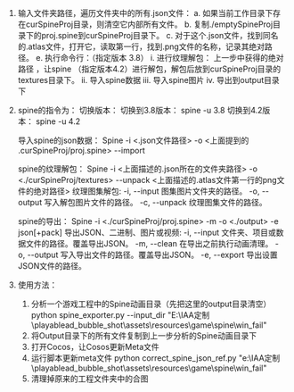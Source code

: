 1. 输入文件夹路径，遍历文件夹中的所有.json文件：
    a. 如果当前工作目录下存在curSpineProj目录，则清空它内部所有文件。
    b. 复制./emptySpineProj目录下的proj.spine到curSpineProj目录下。
    c. 对于这个.json文件，找到同名的.atlas文件，打开它，读取第一行，找到.png文件的名称，记录其绝对路径。
    e. 执行命令行：（指定版本 3.8）
        i. 进行纹理解包： 上一步中获得的绝对路径 ，让spine （指定版本4.2）进行解包，解包后放到curSpineProj目录的textures目录下。
        ii. 导入spine数据
        iii. 导入spine图片
        iv. 导出到output目录下

2. spine的指令为：
    切换版本：
        切换到3.8版本：
            spine -u 3.8
        切换到4.2版本：
            spine -u 4.2

    导入spine的json数据：
        Spine -i <.json文件路径> -o <上面提到的 .curSpineProj/proj.spine> --import
    
    spine的纹理解包：
        Spine -i <上面描述的.json所在的文件夹路径> -o <./curSpineProj/textures> --unpack <上面描述的.atlas文件第一行的png文件的绝对路径>
        纹理图集解包:
        -i, --input 图集图片文件夹的路径。
        -o, --output 写入解包图片文件的路径。
        -c, --unpack 纹理图集文件的路径。

    spine的导出：
        Spine -i <./curSpineProj/proj.spine> -m -o <./output> -e json[+pack]
        导出JSON、二进制、图片或视频:
        -i, --input   文件夹、项目或数据文件的路径。覆盖导出JSON。
        -m, --clean   在导出之前执行动画清理。
        -o, --output  写入导出文件的路径。覆盖导出JSON。
        -e, --export  导出设置JSON文件的路径。

3. 使用方法：
    1. 分析一个游戏工程中的Spine动画目录（先把这里的output目录清空）
        python spine_exporter.py --input_dir "E:\IAA定制\playablead_bubble_shot\assets\resources\game\spine\win_fail"
    2. 将Output目录下的所有文件复制到上一步分析的Spine动画目录下
    3. 打开Cocos，让Cosos更新Meta文件
    4. 运行脚本更新meta文件
        python correct_spine_json_ref.py "e:\IAA定制\playablead_bubble_shot\assets\resources\game\spine\win_fail"
    5. 清理掉原来的工程文件夹中的合图



